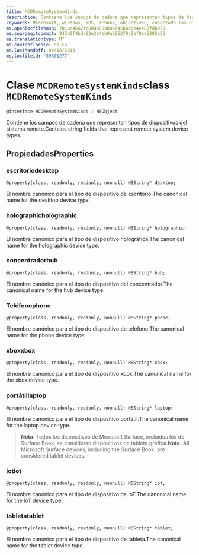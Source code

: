 ```yaml
---
title: MCDRemoteSystemKinds
description: Contiene los campos de cadena que representan tipos de dispositivos del sistema remoto.
keywords: Microsoft, windows, iOS, iPhone, objectiveC, conectado los dispositivos, proyecto Roma
ms.openlocfilehash: 701bc4662fc8d46009889645bab6e4ee83fdb959
ms.sourcegitcommit: 945a0f4bda02e3b4eb9a665379c2af9bd5285a53
ms.translationtype: MT
ms.contentlocale: es-ES
ms.lasthandoff: 04/18/2019
ms.locfileid: "59801277"
---
```

# <a name="class-mcdremotesystemkinds"></a><span data-ttu-id="04b52-104">Clase `MCDRemoteSystemKinds`</span><span class="sxs-lookup"><span data-stu-id="04b52-104">class `MCDRemoteSystemKinds`</span></span> 

```
@interface MCDRemoteSystemKinds : NSObject
```

<span data-ttu-id="04b52-105">Contiene los campos de cadena que representan tipos de dispositivos del sistema remoto.</span><span class="sxs-lookup"><span data-stu-id="04b52-105">Contains string fields that represent remote system device types.</span></span>

## <a name="properties"></a><span data-ttu-id="04b52-106">Propiedades</span><span class="sxs-lookup"><span data-stu-id="04b52-106">Properties</span></span>

### <a name="desktop"></a><span data-ttu-id="04b52-107">escritorio</span><span class="sxs-lookup"><span data-stu-id="04b52-107">desktop</span></span>
`@property(class, readonly, readonly, nonnull) NSString* desktop;`

<span data-ttu-id="04b52-108">El nombre canónico para el tipo de dispositivo de escritorio.</span><span class="sxs-lookup"><span data-stu-id="04b52-108">The canonical name for the desktop device type.</span></span>

### <a name="holographic"></a><span data-ttu-id="04b52-109">holographic</span><span class="sxs-lookup"><span data-stu-id="04b52-109">holographic</span></span>
`@property(class, readonly, readonly, nonnull) NSString* holographic;`

<span data-ttu-id="04b52-110">El nombre canónico para el tipo de dispositivo holográfica.</span><span class="sxs-lookup"><span data-stu-id="04b52-110">The canonical name for the holographic device type.</span></span>

### <a name="hub"></a><span data-ttu-id="04b52-111">concentrador</span><span class="sxs-lookup"><span data-stu-id="04b52-111">hub</span></span>
`@property(class, readonly, readonly, nonnull) NSString* hub;`

<span data-ttu-id="04b52-112">El nombre canónico para el tipo de dispositivo del concentrador.</span><span class="sxs-lookup"><span data-stu-id="04b52-112">The canonical name for the hub device type.</span></span>

### <a name="phone"></a><span data-ttu-id="04b52-113">Teléfono</span><span class="sxs-lookup"><span data-stu-id="04b52-113">phone</span></span>
`@property(class, readonly, readonly, nonnull) NSString* phone;`

<span data-ttu-id="04b52-114">El nombre canónico para el tipo de dispositivo de teléfono.</span><span class="sxs-lookup"><span data-stu-id="04b52-114">The canonical name for the phone device type.</span></span>

### <a name="xbox"></a><span data-ttu-id="04b52-115">xbox</span><span class="sxs-lookup"><span data-stu-id="04b52-115">xbox</span></span>
`@property(class, readonly, readonly, nonnull) NSString* xbox;`

<span data-ttu-id="04b52-116">El nombre canónico para el tipo de dispositivo xbox.</span><span class="sxs-lookup"><span data-stu-id="04b52-116">The canonical name for the xbox device type.</span></span>

### <a name="laptop"></a><span data-ttu-id="04b52-117">portátil</span><span class="sxs-lookup"><span data-stu-id="04b52-117">laptop</span></span>
`@property(class, readonly, readonly, nonnull) NSString* laptop;`

<span data-ttu-id="04b52-118">El nombre canónico para el tipo de dispositivo portátil.</span><span class="sxs-lookup"><span data-stu-id="04b52-118">The canonical name for the laptop device type.</span></span>

> <span data-ttu-id="04b52-119">**Nota:** Todos los dispositivos de Microsoft Surface, incluidos los de Surface Book, se consideran dispositivos de tableta gráfica.</span><span class="sxs-lookup"><span data-stu-id="04b52-119">**Note:** All Microsoft Surface devices, including the Surface Book, are considered tablet devices.</span></span>

### <a name="iot"></a><span data-ttu-id="04b52-120">iot</span><span class="sxs-lookup"><span data-stu-id="04b52-120">iot</span></span>
`@property(class, readonly, readonly, nonnull) NSString* iot;`

<span data-ttu-id="04b52-121">El nombre canónico para el tipo de dispositivo de IoT.</span><span class="sxs-lookup"><span data-stu-id="04b52-121">The canonical name for the IoT device type.</span></span>

### <a name="tablet"></a><span data-ttu-id="04b52-122">tableta</span><span class="sxs-lookup"><span data-stu-id="04b52-122">tablet</span></span>
`@property(class, readonly, readonly, nonnull) NSString* tablet;`

<span data-ttu-id="04b52-123">El nombre canónico para el tipo de dispositivo de tableta.</span><span class="sxs-lookup"><span data-stu-id="04b52-123">The canonical name for the tablet device type.</span></span>
